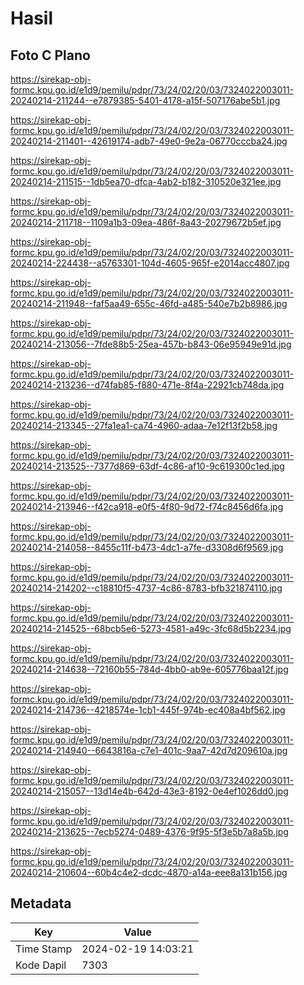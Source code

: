 # Hasil

## Foto C Plano

https://sirekap-obj-formc.kpu.go.id/e1d9/pemilu/pdpr/73/24/02/20/03/7324022003011-20240214-211244--e7879385-5401-4178-a15f-507176abe5b1.jpg

https://sirekap-obj-formc.kpu.go.id/e1d9/pemilu/pdpr/73/24/02/20/03/7324022003011-20240214-211401--42619174-adb7-49e0-9e2a-06770cccba24.jpg

https://sirekap-obj-formc.kpu.go.id/e1d9/pemilu/pdpr/73/24/02/20/03/7324022003011-20240214-211515--1db5ea70-dfca-4ab2-b182-310520e321ee.jpg

https://sirekap-obj-formc.kpu.go.id/e1d9/pemilu/pdpr/73/24/02/20/03/7324022003011-20240214-211718--1109a1b3-09ea-486f-8a43-20279672b5ef.jpg

https://sirekap-obj-formc.kpu.go.id/e1d9/pemilu/pdpr/73/24/02/20/03/7324022003011-20240214-224438--a5763301-104d-4605-965f-e2014acc4807.jpg

https://sirekap-obj-formc.kpu.go.id/e1d9/pemilu/pdpr/73/24/02/20/03/7324022003011-20240214-211948--faf5aa49-655c-46fd-a485-540e7b2b8986.jpg

https://sirekap-obj-formc.kpu.go.id/e1d9/pemilu/pdpr/73/24/02/20/03/7324022003011-20240214-213056--7fde88b5-25ea-457b-b843-06e95949e91d.jpg

https://sirekap-obj-formc.kpu.go.id/e1d9/pemilu/pdpr/73/24/02/20/03/7324022003011-20240214-213236--d74fab85-f880-471e-8f4a-22921cb748da.jpg

https://sirekap-obj-formc.kpu.go.id/e1d9/pemilu/pdpr/73/24/02/20/03/7324022003011-20240214-213345--27fa1ea1-ca74-4960-adaa-7e12f13f2b58.jpg

https://sirekap-obj-formc.kpu.go.id/e1d9/pemilu/pdpr/73/24/02/20/03/7324022003011-20240214-213525--7377d869-63df-4c86-af10-9c619300c1ed.jpg

https://sirekap-obj-formc.kpu.go.id/e1d9/pemilu/pdpr/73/24/02/20/03/7324022003011-20240214-213946--f42ca918-e0f5-4f80-9d72-f74c8456d6fa.jpg

https://sirekap-obj-formc.kpu.go.id/e1d9/pemilu/pdpr/73/24/02/20/03/7324022003011-20240214-214058--8455c11f-b473-4dc1-a7fe-d3308d6f9569.jpg

https://sirekap-obj-formc.kpu.go.id/e1d9/pemilu/pdpr/73/24/02/20/03/7324022003011-20240214-214202--c18810f5-4737-4c86-8783-bfb321874110.jpg

https://sirekap-obj-formc.kpu.go.id/e1d9/pemilu/pdpr/73/24/02/20/03/7324022003011-20240214-214525--68bcb5e6-5273-4581-a49c-3fc68d5b2234.jpg

https://sirekap-obj-formc.kpu.go.id/e1d9/pemilu/pdpr/73/24/02/20/03/7324022003011-20240214-214638--72160b55-784d-4bb0-ab9e-605776baa12f.jpg

https://sirekap-obj-formc.kpu.go.id/e1d9/pemilu/pdpr/73/24/02/20/03/7324022003011-20240214-214736--4218574e-1cb1-445f-974b-ec408a4bf562.jpg

https://sirekap-obj-formc.kpu.go.id/e1d9/pemilu/pdpr/73/24/02/20/03/7324022003011-20240214-214940--6643816a-c7e1-401c-9aa7-42d7d209610a.jpg

https://sirekap-obj-formc.kpu.go.id/e1d9/pemilu/pdpr/73/24/02/20/03/7324022003011-20240214-215057--13d14e4b-642d-43e3-8192-0e4ef1026dd0.jpg

https://sirekap-obj-formc.kpu.go.id/e1d9/pemilu/pdpr/73/24/02/20/03/7324022003011-20240214-213625--7ecb5274-0489-4376-9f95-5f3e5b7a8a5b.jpg

https://sirekap-obj-formc.kpu.go.id/e1d9/pemilu/pdpr/73/24/02/20/03/7324022003011-20240214-210604--60b4c4e2-dcdc-4870-a14a-eee8a131b156.jpg


## Metadata

| Key        | Value               |
| ---------- | ------------------- |
| Time Stamp | 2024-02-19 14:03:21 |
| Kode Dapil | 7303                |




